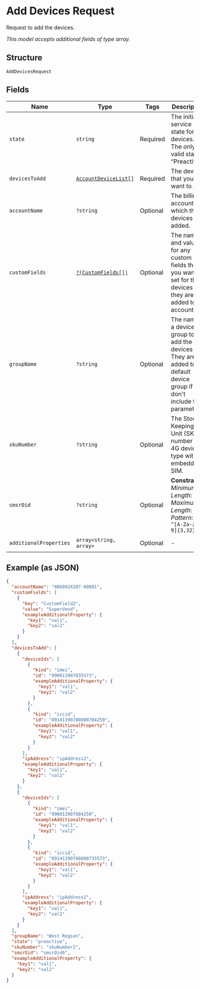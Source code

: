 
# Add Devices Request

Request to add the devices.

*This model accepts additional fields of type array.*

## Structure

`AddDevicesRequest`

## Fields

| Name | Type | Tags | Description | Getter | Setter |
|  --- | --- | --- | --- | --- | --- |
| `state` | `string` | Required | The initial service state for the devices. The only valid state is “Preactive.” | getState(): string | setState(string state): void |
| `devicesToAdd` | [`AccountDeviceList[]`](../../doc/models/account-device-list.md) | Required | The devices that you want to add. | getDevicesToAdd(): array | setDevicesToAdd(array devicesToAdd): void |
| `accountName` | `?string` | Optional | The billing account to which the devices are added. | getAccountName(): ?string | setAccountName(?string accountName): void |
| `customFields` | [`?(CustomFields[])`](../../doc/models/custom-fields.md) | Optional | The names and values for any custom fields that you want set for the devices as they are added to the account. | getCustomFields(): ?array | setCustomFields(?array customFields): void |
| `groupName` | `?string` | Optional | The name of a device group to add the devices to. They are added to the default device group if you don't include this parameter. | getGroupName(): ?string | setGroupName(?string groupName): void |
| `skuNumber` | `?string` | Optional | The Stock Keeping Unit (SKU) number of a 4G device type with an embedded SIM. | getSkuNumber(): ?string | setSkuNumber(?string skuNumber): void |
| `smsrOid` | `?string` | Optional | **Constraints**: *Minimum Length*: `3`, *Maximum Length*: `32`, *Pattern*: `^[A-Za-z0-9]{3,32}$` | getSmsrOid(): ?string | setSmsrOid(?string smsrOid): void |
| `additionalProperties` | `array<string, array>` | Optional | - | findAdditionalProperty(string key): array | additionalProperty(string key, array value): void |

## Example (as JSON)

```json
{
  "accountName": "0868924207-00001",
  "customFields": [
    {
      "key": "CustomField2",
      "value": "SuperVend",
      "exampleAdditionalProperty": {
        "key1": "val1",
        "key2": "val2"
      }
    }
  ],
  "devicesToAdd": [
    {
      "deviceIds": [
        {
          "kind": "imei",
          "id": "990013907835573",
          "exampleAdditionalProperty": {
            "key1": "val1",
            "key2": "val2"
          }
        },
        {
          "kind": "iccid",
          "id": "89141390780800784259",
          "exampleAdditionalProperty": {
            "key1": "val1",
            "key2": "val2"
          }
        }
      ],
      "ipAddress": "ipAddress2",
      "exampleAdditionalProperty": {
        "key1": "val1",
        "key2": "val2"
      }
    },
    {
      "deviceIds": [
        {
          "kind": "imei",
          "id": "990013907884259",
          "exampleAdditionalProperty": {
            "key1": "val1",
            "key2": "val2"
          }
        },
        {
          "kind": "iccid",
          "id": "89141390780800735573",
          "exampleAdditionalProperty": {
            "key1": "val1",
            "key2": "val2"
          }
        }
      ],
      "ipAddress": "ipAddress2",
      "exampleAdditionalProperty": {
        "key1": "val1",
        "key2": "val2"
      }
    }
  ],
  "groupName": "West Region",
  "state": "preactive",
  "skuNumber": "skuNumber2",
  "smsrOid": "smsrOid6",
  "exampleAdditionalProperty": {
    "key1": "val1",
    "key2": "val2"
  }
}
```


